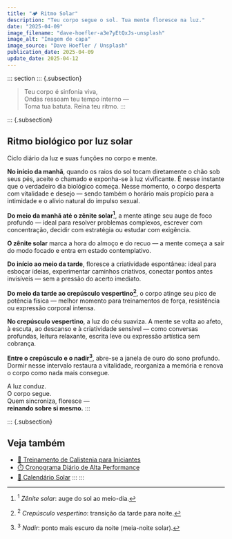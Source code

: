 ```yaml
---
title: "🏕️ Ritmo Solar"
description: "Teu corpo segue o sol. Tua mente floresce na luz."
date: "2025-04-09"
image_filename: "dave-hoefler-a3e7yEtQxJs-unsplash"
image_alt: "Imagem de capa"
image_source: "Dave Hoefler / Unsplash"
publication_date: 2025-04-09
update_date: 2025-04-12
---
```

::: section
::: {.subsection}
> Teu corpo é sinfonia viva,  
> Ondas ressoam teu tempo interno —  
> Toma tua batuta. Reina teu ritmo.
:::

::: {.subsection}
<hgroup>
## Ritmo biológico por luz solar
<p class="subheading">Ciclo diário da luz e suas funções no corpo e mente.</p>
</hgroup>

**No início da manhã**, quando os raios do sol tocam diretamente o chão sob seus pés, aceite o chamado e exponha-se à luz vivificante. É nesse instante que o verdadeiro dia biológico começa. Nesse momento, o corpo desperta com vitalidade e desejo — sendo também o horário mais propício para a intimidade e o alívio natural do impulso sexual.

**Do meio da manhã até o zênite solar[^1]**, a mente atinge seu auge de foco profundo — ideal para resolver problemas complexos, escrever com concentração, decidir com estratégia ou estudar com exigência.

[^1]: <sup>1</sup> _Zênite solar_: auge do sol ao meio-dia.

**O zênite solar** marca a hora do almoço e do recuo — a mente começa a sair do modo focado e entra em estado contemplativo.

**Do início ao meio da tarde**, floresce a criatividade espontânea: ideal para esboçar ideias, experimentar caminhos criativos, conectar pontos antes invisíveis — sem a pressão do acerto imediato.

**Do meio da tarde ao crepúsculo vespertino[^2]**, o corpo atinge seu pico de potência física — melhor momento para treinamentos de força, resistência ou expressão corporal intensa.

[^2]: <sup>2</sup> _Crepúsculo vespertino_: transição da tarde para noite.

**No crepúsculo vespertino**, a luz do céu suaviza. A mente se volta ao afeto, à escuta, ao descanso e à criatividade sensível — como conversas profundas, leitura relaxante, escrita leve ou expressão artística sem cobrança.

**Entre o crepúsculo e o nadir[^3]**, abre-se a janela de ouro do sono profundo. Dormir nesse intervalo restaura a vitalidade, reorganiza a memória e renova o corpo como nada mais consegue.

[^3]: <sup>3</sup> _Nadir_: ponto mais escuro da noite (meia-noite solar).

A luz conduz.  
O corpo segue.  
Quem sincroniza, floresce —  
**reinando sobre si mesmo.**
:::

::: {.subsection}
## Veja também
* [🤸 Treinamento de Calistenia para Iniciantes](/calisthenics-training-for-beginners/)
* [⏱️ Cronograma Diário de Alta Performance](/high-performance-daily-schedule/)
* [🌄 Calendário Solar](/solar-calendar/)
:::
:::
